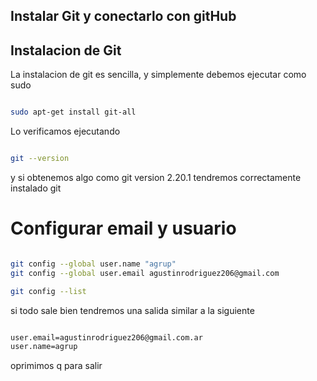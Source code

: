 ## Instalar Git y conectarlo con gitHub

## Instalacion de Git

La instalacion de git es sencilla, y simplemente debemos ejecutar como sudo

```bash

sudo apt-get install git-all

```

Lo verificamos ejecutando 

```bash

git --version

```

y si obtenemos algo como git version 2.20.1 tendremos correctamente instalado git

# Configurar email y usuario

```bash

git config --global user.name "agrup"
git config --global user.email agustinrodriguez206@gmail.com

git config --list 

```

si todo sale bien tendremos una salida similar a la siguiente 

```bash

user.email=agustinrodriguez206@gmail.com.ar
user.name=agrup

```

oprimimos q para salir


